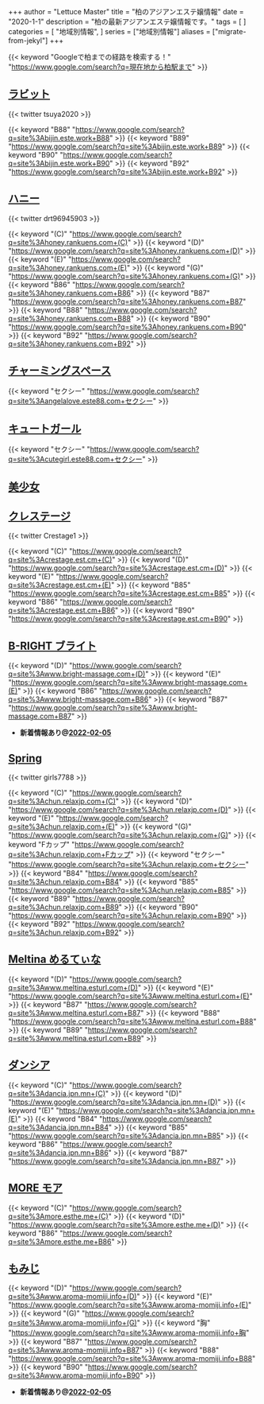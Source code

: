 +++
author = "Lettuce Master"
title = "柏のアジアンエステ嬢情報"
date = "2020-1-1"
description = "柏の最新アジアンエステ嬢情報です。"
tags = [
]
categories = [
    "地域別情報",
]
series = ["地域別情報"]
aliases = ["migrate-from-jekyl"]
+++

{{< keyword "Googleで柏までの経路を検索する！" "https://www.google.com/search?q=現在地から柏駅まで" >}}

## [ラビット](http://bijin.este.work/)


{{< twitter tsuya2020 >}}

{{< keyword "B88" "https://www.google.com/search?q=site%3Abijin.este.work+B88" >}} {{< keyword "B89" "https://www.google.com/search?q=site%3Abijin.este.work+B89" >}} {{< keyword "B90" "https://www.google.com/search?q=site%3Abijin.este.work+B90" >}} {{< keyword "B92" "https://www.google.com/search?q=site%3Abijin.este.work+B92" >}} 

## [ハニー](http://honey.rankuens.com/)


{{< twitter drt96945903 >}}

{{< keyword "(C)" "https://www.google.com/search?q=site%3Ahoney.rankuens.com+(C)" >}} {{< keyword "(D)" "https://www.google.com/search?q=site%3Ahoney.rankuens.com+(D)" >}} {{< keyword "(E)" "https://www.google.com/search?q=site%3Ahoney.rankuens.com+(E)" >}} {{< keyword "(G)" "https://www.google.com/search?q=site%3Ahoney.rankuens.com+(G)" >}} {{< keyword "B86" "https://www.google.com/search?q=site%3Ahoney.rankuens.com+B86" >}} {{< keyword "B87" "https://www.google.com/search?q=site%3Ahoney.rankuens.com+B87" >}} {{< keyword "B88" "https://www.google.com/search?q=site%3Ahoney.rankuens.com+B88" >}} {{< keyword "B90" "https://www.google.com/search?q=site%3Ahoney.rankuens.com+B90" >}} {{< keyword "B92" "https://www.google.com/search?q=site%3Ahoney.rankuens.com+B92" >}} 

## [チャーミングスペース](http://angelalove.este88.com/)
{{< keyword "セクシー" "https://www.google.com/search?q=site%3Aangelalove.este88.com+セクシー" >}} 

## [キュートガール](http://cutegirl.este88.com/)
{{< keyword "セクシー" "https://www.google.com/search?q=site%3Acutegirl.este88.com+セクシー" >}} 

## [美少女](http://olth2.xyz/)


## [クレステージ](https://crestage.est.cm/)


{{< twitter Crestage1 >}}

{{< keyword "(C)" "https://www.google.com/search?q=site%3Acrestage.est.cm+(C)" >}} {{< keyword "(D)" "https://www.google.com/search?q=site%3Acrestage.est.cm+(D)" >}} {{< keyword "(E)" "https://www.google.com/search?q=site%3Acrestage.est.cm+(E)" >}} {{< keyword "B85" "https://www.google.com/search?q=site%3Acrestage.est.cm+B85" >}} {{< keyword "B86" "https://www.google.com/search?q=site%3Acrestage.est.cm+B86" >}} {{< keyword "B90" "https://www.google.com/search?q=site%3Acrestage.est.cm+B90" >}} 

## [B-RIGHT ブライト](http://www.bright-massage.com/)
{{< keyword "(D)" "https://www.google.com/search?q=site%3Awww.bright-massage.com+(D)" >}} {{< keyword "(E)" "https://www.google.com/search?q=site%3Awww.bright-massage.com+(E)" >}} {{< keyword "B86" "https://www.google.com/search?q=site%3Awww.bright-massage.com+B86" >}} {{< keyword "B87" "https://www.google.com/search?q=site%3Awww.bright-massage.com+B87" >}} 

- **新着情報あり@[2022-02-05](/post/2022-02-05)**
## [Spring](http://chun.relaxjp.com/)


{{< twitter girls7788 >}}

{{< keyword "(C)" "https://www.google.com/search?q=site%3Achun.relaxjp.com+(C)" >}} {{< keyword "(D)" "https://www.google.com/search?q=site%3Achun.relaxjp.com+(D)" >}} {{< keyword "(E)" "https://www.google.com/search?q=site%3Achun.relaxjp.com+(E)" >}} {{< keyword "(G)" "https://www.google.com/search?q=site%3Achun.relaxjp.com+(G)" >}} {{< keyword "Fカップ" "https://www.google.com/search?q=site%3Achun.relaxjp.com+Fカップ" >}} {{< keyword "セクシー" "https://www.google.com/search?q=site%3Achun.relaxjp.com+セクシー" >}} {{< keyword "B84" "https://www.google.com/search?q=site%3Achun.relaxjp.com+B84" >}} {{< keyword "B85" "https://www.google.com/search?q=site%3Achun.relaxjp.com+B85" >}} {{< keyword "B89" "https://www.google.com/search?q=site%3Achun.relaxjp.com+B89" >}} {{< keyword "B90" "https://www.google.com/search?q=site%3Achun.relaxjp.com+B90" >}} {{< keyword "B92" "https://www.google.com/search?q=site%3Achun.relaxjp.com+B92" >}} 

## [Meltina めるてぃな](http://www.meltina.esturl.com/)
{{< keyword "(D)" "https://www.google.com/search?q=site%3Awww.meltina.esturl.com+(D)" >}} {{< keyword "(E)" "https://www.google.com/search?q=site%3Awww.meltina.esturl.com+(E)" >}} {{< keyword "B87" "https://www.google.com/search?q=site%3Awww.meltina.esturl.com+B87" >}} {{< keyword "B88" "https://www.google.com/search?q=site%3Awww.meltina.esturl.com+B88" >}} {{< keyword "B89" "https://www.google.com/search?q=site%3Awww.meltina.esturl.com+B89" >}} 

## [ダンシア](http://dancia.jpn.mn/)
{{< keyword "(C)" "https://www.google.com/search?q=site%3Adancia.jpn.mn+(C)" >}} {{< keyword "(D)" "https://www.google.com/search?q=site%3Adancia.jpn.mn+(D)" >}} {{< keyword "(E)" "https://www.google.com/search?q=site%3Adancia.jpn.mn+(E)" >}} {{< keyword "B84" "https://www.google.com/search?q=site%3Adancia.jpn.mn+B84" >}} {{< keyword "B85" "https://www.google.com/search?q=site%3Adancia.jpn.mn+B85" >}} {{< keyword "B86" "https://www.google.com/search?q=site%3Adancia.jpn.mn+B86" >}} {{< keyword "B87" "https://www.google.com/search?q=site%3Adancia.jpn.mn+B87" >}} 

## [MORE モア](http://more.esthe.me/)
{{< keyword "(C)" "https://www.google.com/search?q=site%3Amore.esthe.me+(C)" >}} {{< keyword "(D)" "https://www.google.com/search?q=site%3Amore.esthe.me+(D)" >}} {{< keyword "B86" "https://www.google.com/search?q=site%3Amore.esthe.me+B86" >}} 

## [もみじ](http://www.aroma-momiji.info/)
{{< keyword "(D)" "https://www.google.com/search?q=site%3Awww.aroma-momiji.info+(D)" >}} {{< keyword "(E)" "https://www.google.com/search?q=site%3Awww.aroma-momiji.info+(E)" >}} {{< keyword "(G)" "https://www.google.com/search?q=site%3Awww.aroma-momiji.info+(G)" >}} {{< keyword "胸" "https://www.google.com/search?q=site%3Awww.aroma-momiji.info+胸" >}} {{< keyword "B87" "https://www.google.com/search?q=site%3Awww.aroma-momiji.info+B87" >}} {{< keyword "B88" "https://www.google.com/search?q=site%3Awww.aroma-momiji.info+B88" >}} {{< keyword "B90" "https://www.google.com/search?q=site%3Awww.aroma-momiji.info+B90" >}} 

- **新着情報あり@[2022-02-05](/post/2022-02-05)**
